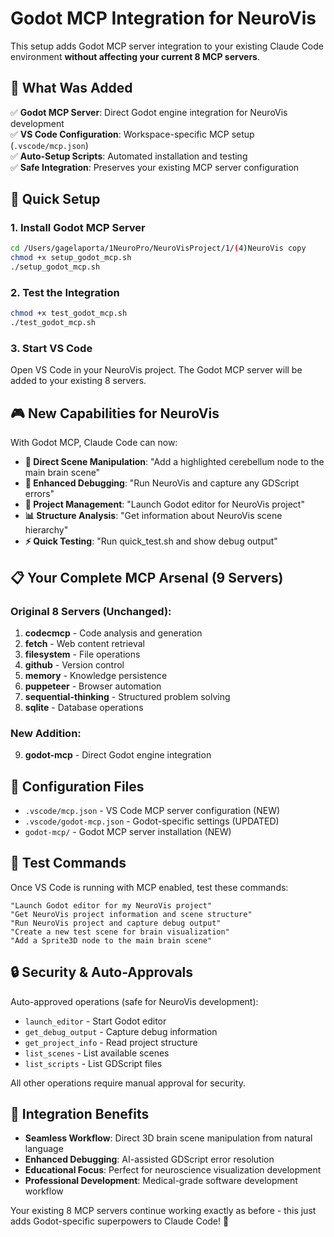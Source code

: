 # Godot MCP Integration for NeuroVis

This setup adds Godot MCP server integration to your existing Claude Code environment **without affecting your current 8 MCP servers**.

## 🎯 What Was Added

✅ **Godot MCP Server**: Direct Godot engine integration for NeuroVis development  
✅ **VS Code Configuration**: Workspace-specific MCP setup (`.vscode/mcp.json`)  
✅ **Auto-Setup Scripts**: Automated installation and testing  
✅ **Safe Integration**: Preserves your existing MCP server configuration  

## 🚀 Quick Setup

### 1. Install Godot MCP Server
```bash
cd /Users/gagelaporta/1NeuroPro/NeuroVisProject/1/(4)NeuroVis copy
chmod +x setup_godot_mcp.sh
./setup_godot_mcp.sh
```

### 2. Test the Integration
```bash
chmod +x test_godot_mcp.sh
./test_godot_mcp.sh
```

### 3. Start VS Code
Open VS Code in your NeuroVis project. The Godot MCP server will be added to your existing 8 servers.

## 🎮 New Capabilities for NeuroVis

With Godot MCP, Claude Code can now:

- **🔧 Direct Scene Manipulation**: "Add a highlighted cerebellum node to the main brain scene"
- **🐛 Enhanced Debugging**: "Run NeuroVis and capture any GDScript errors"
- **🎯 Project Management**: "Launch Godot editor for NeuroVis project"
- **📊 Structure Analysis**: "Get information about NeuroVis scene hierarchy"
- **⚡ Quick Testing**: "Run quick_test.sh and show debug output"

## 📋 Your Complete MCP Arsenal (9 Servers)

### Original 8 Servers (Unchanged):
1. **codecmcp** - Code analysis and generation
2. **fetch** - Web content retrieval  
3. **filesystem** - File operations
4. **github** - Version control
5. **memory** - Knowledge persistence
6. **puppeteer** - Browser automation
7. **sequential-thinking** - Structured problem solving
8. **sqlite** - Database operations

### New Addition:
9. **godot-mcp** - Direct Godot engine integration

## 🔧 Configuration Files

- `.vscode/mcp.json` - VS Code MCP server configuration (NEW)
- `.vscode/godot-mcp.json` - Godot-specific settings (UPDATED)
- `godot-mcp/` - Godot MCP server installation (NEW)

## 🧪 Test Commands

Once VS Code is running with MCP enabled, test these commands:

```
"Launch Godot editor for my NeuroVis project"
"Get NeuroVis project information and scene structure"  
"Run NeuroVis project and capture debug output"
"Create a new test scene for brain visualization"
"Add a Sprite3D node to the main brain scene"
```

## 🔒 Security & Auto-Approvals

Auto-approved operations (safe for NeuroVis development):
- `launch_editor` - Start Godot editor
- `get_debug_output` - Capture debug information
- `get_project_info` - Read project structure
- `list_scenes` - List available scenes
- `list_scripts` - List GDScript files

All other operations require manual approval for security.

## 🎯 Integration Benefits

- **Seamless Workflow**: Direct 3D brain scene manipulation from natural language
- **Enhanced Debugging**: AI-assisted GDScript error resolution
- **Educational Focus**: Perfect for neuroscience visualization development
- **Professional Development**: Medical-grade software development workflow

Your existing 8 MCP servers continue working exactly as before - this just adds Godot-specific superpowers to Claude Code! 🚀
